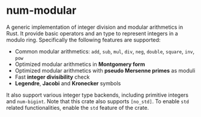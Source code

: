 # num-modular

A generic implementation of integer division and modular arithmetics in Rust. It provide basic operators and an type to represent integers in a modulo ring. Specifically the following features are supported:

- Common modular arithmetics: `add`, `sub`, `mul`, `div`, `neg`, `double`, `square`, `inv`, `pow`
- Optimized modular arithmetics in **Montgomery form**
- Optimized modular arithmetics with **pseudo Mersenne primes** as moduli
- Fast **integer divisibility** check
- **Legendre**, **Jacobi** and **Kronecker** symbols

It also support various integer type backends, including primitive integers and `num-bigint`. Note that this crate also supports `[no_std]`. To enable `std` related functionalities, enable the `std` feature of the crate.

<!-- TODO: Roadmap for v1:
- maybe support invariant integer form?
- const functions (if const traits are stablized then)
-->
